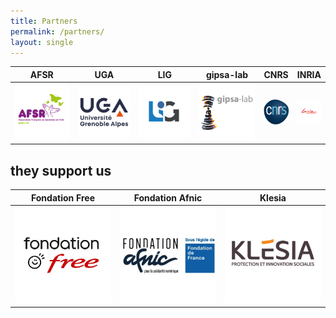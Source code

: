 ```yaml
---
title: Partners
permalink: /partners/
layout: single
---
```


<table>
  <thead>
    <tr>
      <th style="text-align: center">AFSR</th>
      <th style="text-align: center">UGA</th>
      <th style="text-align: center">LIG</th>
      <th style="text-align: center">gipsa-lab</th>
      <th style="text-align: center">CNRS</th>
      <th style="text-align: center">INRIA</th>
    </tr>
  </thead>
  <tbody>
    <tr>
      <td style="text-align: center;width: 25%;"><a href="https://afsr.fr/"><img src="../assets/images/userGuideImages/afsrlogo.png" alt="asfr" style="
    /* width: 20%; */
"></a></td>
      <td style="text-align: center;width: 25%;"><a href="https://www.univ-grenoble-alpes.fr/"><img src="../assets/images/userGuideImages/UGA.png" alt="uga"></a></td>
      <td style="text-align: center;width: 25%;"><a href="https://www.liglab.fr/"><img src="../assets/images/userGuideImages/lig.png" alt="lig"></a></td>
      <td style="text-align: center;width: 25%;"><a href="http://www.gipsa-lab.fr/"><img src="../assets/images/userGuideImages/Gipsa_Lab.png" alt="gipsa"></a></td>
      <td style="text-align: center;width: 25%;"><a href="https://www.cnrs.fr/en"><img src="../assets/images/userGuideImages/cnrs.png" alt="cnrs"></a></td>
      <td style="text-align: center;width: 25%;"><a href="https://www.inria.fr/en"><img src="../assets/images/userGuideImages/inria.png" alt="inria"></a></td>
    </tr>
  </tbody>
</table>


## they support us

<table>
  <thead>
    <tr>
      <th style="text-align: center">Fondation Free</th>
      <th style="text-align: center">Fondation Afnic</th>
      <th style="text-align: center">Klesia</th>
    </tr>
  </thead>
  <tbody>
    <tr>
      <td style="text-align: center;width: 33%;"><a href="https://www.fondation-free.fr/"><img src="../assets/images/userGuideImages/free.jpg" alt="free"></a></td>
      <td style="text-align: center;width: 33%;"><a href="https://www.fondation-afnic.fr/"><img src="../assets/images/userGuideImages/afnic.jpg" alt="afnic"></a></td>
      <td style="text-align: center;width: 33%;"><a href="https://www.klesia.fr/"><img src="../assets/images/userGuideImages/klesia.jpg" alt="klesia"></a></td>
    </tr>
  </tbody>
</table>
